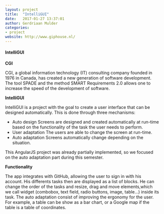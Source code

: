 ```yaml
---
layout: project
title:  "IntelliGUI"
date:   2017-01-27 13:37:01
author: Gerdriaan Mulder
categories:
- project
website: http://www.giphouse.nl/
---
```


#### IntelliGUI

<b>CGI</b>

CGI, a  global information technology (IT) consulting company founded in 1976 in Canada, has created a new generation of software development. The tool SPADE and the method SMART Requirements 2.0 allows one to increase the speed of the development of software. 

<b>IntelliGUI</b>

IntelliGUI is a project with the goal to create a user interface that can be designed automatically. This is done through three mechanisms:
- Auto design
Screens are designed and created automatically at run-time based on the functionality of the task the user needs to perform.
- User adaptation
The users are able to change the screen at run-time.
- Auto adaptation
Screens automatically change depending on the situation.

This AngularJS project was already partially implemented, so we focused on the auto adaptation part during this semester.

<b>Functionality</b>

The app integrates with GitHub, allowing the user to sign in with his account. His differents tasks then are displayed as a list of blocks. He can change the order of the tasks and resize, drag and move elements,which we call widget (combobox, text field, radio buttons, image, table…) inside its task. 
The auto adaptation consist of improving the ergonomy for the user. For example, a table can be show as a bar chart, or a Google map if the table is a table of coordinates.
